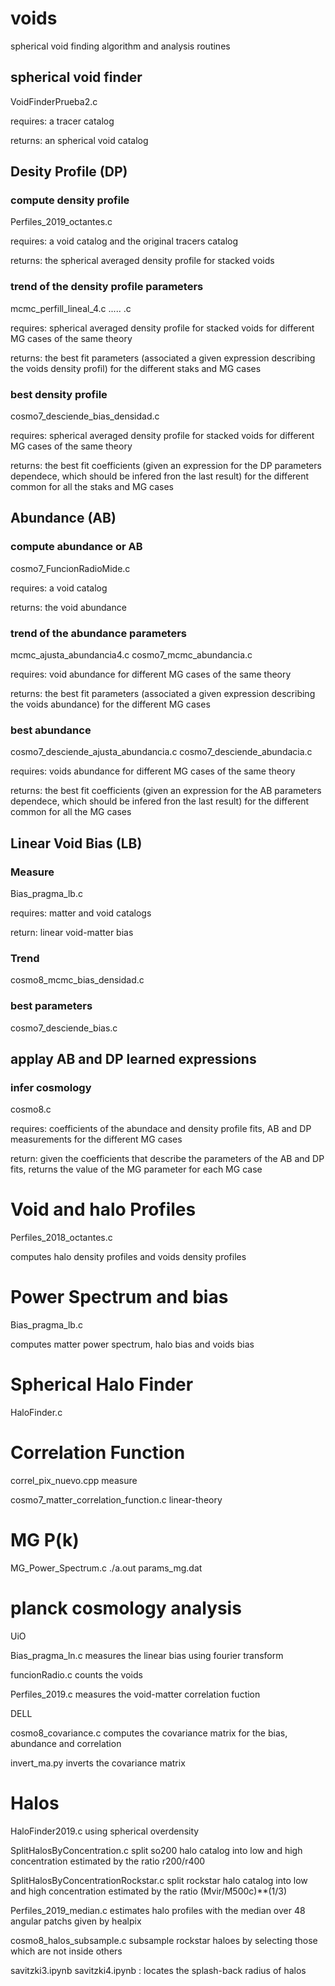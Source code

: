# voids
spherical void finding algorithm and analysis routines


## spherical void finder
VoidFinderPrueba2.c

requires: a tracer catalog

returns: an spherical void catalog






## Desity Profile (DP)

### compute density profile
Perfiles_2019_octantes.c

requires: a void catalog and the original tracers catalog

returns: the spherical averaged density profile for stacked voids


### trend of the density profile parameters
mcmc_perfill_lineal_4.c ..... .c

requires: spherical averaged density profile for stacked voids for different MG cases of the same theory

returns: the best fit parameters (associated a given expression describing the voids density profil) for the different staks and MG cases

### best density profile
cosmo7_desciende_bias_densidad.c


requires: spherical averaged density profile for stacked voids for different MG cases of the same theory

returns: the best fit coefficients (given an expression for the DP parameters dependece, which should be infered fron the last result) for the different common for all the staks and MG cases






## Abundance (AB)

### compute abundance or AB
cosmo7_FuncionRadioMide.c


requires: a void catalog

returns: the void abundance


### trend of the abundance parameters
mcmc_ajusta_abundancia4.c
cosmo7_mcmc_abundancia.c

requires: void abundance for different MG cases of the same theory

returns: the best fit parameters (associated a given expression describing the voids abundance) for the different MG cases

### best abundance
cosmo7_desciende_ajusta_abundancia.c
cosmo7_desciende_abundacia.c

requires: voids abundance for different MG cases of the same theory

returns: the best fit coefficients (given an expression for the AB parameters dependece, which should be infered fron the last result) for the different common for all the MG cases




## Linear Void Bias (LB)


### Measure
Bias_pragma_lb.c

requires: matter and void catalogs

return: linear void-matter bias

### Trend
cosmo8_mcmc_bias_densidad.c

### best parameters
cosmo7_desciende_bias.c






## applay AB and DP learned expressions

### infer cosmology
cosmo8.c

requires: coefficients of the abundace and density profile fits, AB and DP measurements for the different MG cases

return: given the coefficients that describe the parameters of the AB and DP fits, returns the value of the MG parameter for each MG case









# Void and halo Profiles
Perfiles_2018_octantes.c

computes halo density profiles and voids density profiles


# Power Spectrum and bias
Bias_pragma_lb.c

computes matter power spectrum, halo bias and voids bias


# Spherical Halo Finder
HaloFinder.c


# Correlation Function
correl_pix_nuevo.cpp  measure

cosmo7_matter_correlation_function.c  linear-theory




# MG P(k)
MG_Power_Spectrum.c ./a.out params_mg.dat





# planck cosmology analysis

UiO

Bias_pragma_ln.c measures the linear bias using fourier transform

funcionRadio.c counts the voids

Perfiles_2019.c measures the void-matter correlation fuction

DELL

cosmo8_covariance.c computes the covariance matrix for the bias, abundance and correlation

invert_ma.py inverts the covariance matrix




# Halos

HaloFinder2019.c using spherical overdensity

SplitHalosByConcentration.c split so200 halo catalog into low and high concentration estimated by the ratio r200/r400

SplitHalosByConcentrationRockstar.c split rockstar halo catalog into low and high concentration estimated by the ratio (Mvir/M500c)**(1/3)

Perfiles_2019_median.c estimates halo profiles with the median over 48 angular patchs given by healpix

cosmo8_halos_subsample.c subsample rockstar haloes by selecting those which are not inside others

savitzki3.ipynb savitzki4.ipynb : locates the splash-back radius of halos


